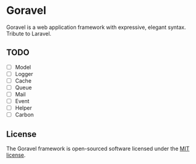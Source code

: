 # Goravel

Goravel is a web application framework with expressive, elegant syntax. Tribute to Laravel.

## TODO

- [ ] Model
- [ ] Logger
- [ ] Cache
- [ ] Queue
- [ ] Mail
- [ ] Event
- [ ] Helper
- [ ] Carbon

## License

The Goravel framework is open-sourced software licensed under the [MIT license](https://opensource.org/licenses/MIT).
